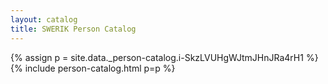 ```yaml
---
layout: catalog
title: SWERIK Person Catalog
---
```

{% assign p = site.data._person-catalog.i-SkzLVUHgWJtmJHnJRa4rH1 %}
{% include person-catalog.html p=p %}

